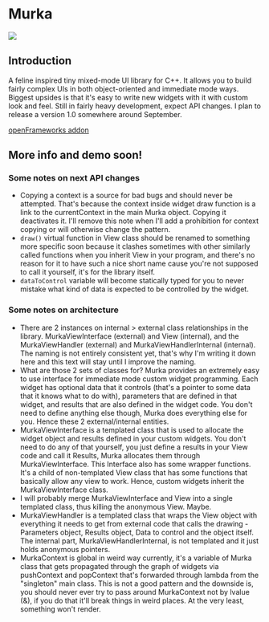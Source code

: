 # Murka
![](https://i.imgur.com/zJLcsau.png)

## Introduction
A feline inspired tiny mixed-mode UI library for C++. It allows you to build fairly complex UIs in both object-oriented and immediate mode ways. Biggest upsides is that it's easy to write new widgets with it with custom look and feel. Still in fairly heavy development, expect API changes. I plan to release a version 1.0 somewhere around September.

[openFrameworks addon](https://github.com/Kiberchaika/ofxMurka)

## More info and demo soon!

### Some notes on next API changes
- Copying a context is a source for bad bugs and should never be attempted. That's because the context inside widget draw function is a link to the currentContext in the main Murka object. Copying it deactivates it. I'll remove this note when I'll add a prohibition for context copying or will otherwise change the pattern.
- `draw()` virtual function in View class should be renamed to something more specific soon because it clashes sometimes with other similarly called functions when you inherit View in your program, and there's no reason for it to have such a nice short name cause you're not supposed to call it yourself, it's for the library itself.
- `dataToControl` variable will become statically typed for you to never mistake what kind of data is expected to be controlled by the widget.

### Some notes on architecture

- There are 2 instances on internal > external class relationships in the library. MurkaViewInterface (external) and View (internal), and the MurkaViewHandler (external) and MurkaViewHandlerInternal (internal). The naming is not entirely consistent yet, that's why I'm writing it down here and this text will stay until I improve the naming.
- What are those 2 sets of classes for? Murka provides an extremely easy to use interface for immediate mode custom widget programming. Each widget has optional data that it controls (that's a pointer to some data that it knows what to do with), parameters that are defined in that widget, and results that are also defined in the widget code. You don't need to define anything else though, Murka does everything else for you. Hence these 2 external/internal entities.
- MurkaViewInterface is a templated class that is used to allocate the widget object and results defined in your custom widgets. You don't need to do any of that yourself, you just define a results in your View code and call it Results, Murka allocates them through MurkaViewInterface. This Interface also has some wrapper functions. It's a child of non-templated View class that has some functions that basically allow any view to work. Hence, custom widgets inherit the MurkaViewInterface class.
- I will probably merge MurkaViewInterface and View into a single templated class, thus killing the anonymous View. Maybe.
- MurkaViewHandler is a templated class that wraps the View object with everything it needs to get from external code that calls the drawing - Parameters object, Results object, Data to control and the object itself. The internal part, MurkaViewHandlerInternal, is not templated and it just holds anonymous pointers.
- MurkaContext is global in weird way currently, it's a variable of Murka class that gets propagated through the graph of widgets via pushContext and popContext that's forwarded through lambda from the "singleton" main class. This is not a good pattern and the downside is, you should never ever try to pass around MurkaContext not by lvalue (&), if you do that it'll break things in weird places. At the very least, something won't render.
